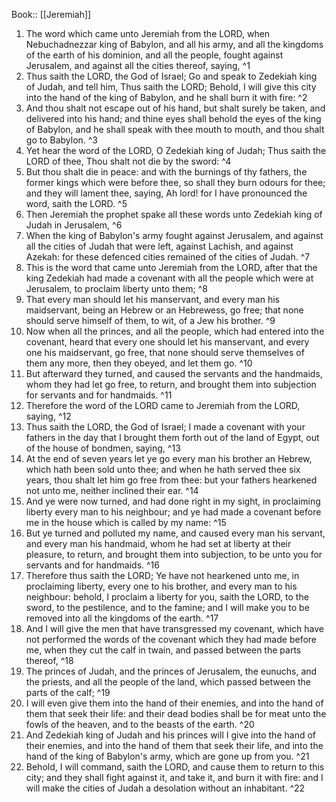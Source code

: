  Book:: [[Jeremiah]]
 1. The word which came unto Jeremiah from the LORD, when Nebuchadnezzar king of Babylon, and all his army, and all the kingdoms of the earth of his dominion, and all the people, fought against Jerusalem, and against all the cities thereof, saying, ^1
 2. Thus saith the LORD, the God of Israel; Go and speak to Zedekiah king of Judah, and tell him, Thus saith the LORD; Behold, I will give this city into the hand of the king of Babylon, and he shall burn it with fire: ^2
 3. And thou shalt not escape out of his hand, but shalt surely be taken, and delivered into his hand; and thine eyes shall behold the eyes of the king of Babylon, and he shall speak with thee mouth to mouth, and thou shalt go to Babylon. ^3
 4. Yet hear the word of the LORD, O Zedekiah king of Judah; Thus saith the LORD of thee, Thou shalt not die by the sword: ^4
 5. But thou shalt die in peace: and with the burnings of thy fathers, the former kings which were before thee, so shall they burn odours for thee; and they will lament thee, saying, Ah lord! for I have pronounced the word, saith the LORD. ^5
 6. Then Jeremiah the prophet spake all these words unto Zedekiah king of Judah in Jerusalem, ^6
 7. When the king of Babylon's army fought against Jerusalem, and against all the cities of Judah that were left, against Lachish, and against Azekah: for these defenced cities remained of the cities of Judah. ^7
 8. This is the word that came unto Jeremiah from the LORD, after that the king Zedekiah had made a covenant with all the people which were at Jerusalem, to proclaim liberty unto them; ^8
 9. That every man should let his manservant, and every man his maidservant, being an Hebrew or an Hebrewess, go free; that none should serve himself of them, to wit, of a Jew his brother. ^9
 10. Now when all the princes, and all the people, which had entered into the covenant, heard that every one should let his manservant, and every one his maidservant, go free, that none should serve themselves of them any more, then they obeyed, and let them go. ^10
 11. But afterward they turned, and caused the servants and the handmaids, whom they had let go free, to return, and brought them into subjection for servants and for handmaids. ^11
 12. Therefore the word of the LORD came to Jeremiah from the LORD, saying, ^12
 13. Thus saith the LORD, the God of Israel; I made a covenant with your fathers in the day that I brought them forth out of the land of Egypt, out of the house of bondmen, saying, ^13
 14. At the end of seven years let ye go every man his brother an Hebrew, which hath been sold unto thee; and when he hath served thee six years, thou shalt let him go free from thee: but your fathers hearkened not unto me, neither inclined their ear. ^14
 15. And ye were now turned, and had done right in my sight, in proclaiming liberty every man to his neighbour; and ye had made a covenant before me in the house which is called by my name: ^15
 16. But ye turned and polluted my name, and caused every man his servant, and every man his handmaid, whom he had set at liberty at their pleasure, to return, and brought them into subjection, to be unto you for servants and for handmaids. ^16
 17. Therefore thus saith the LORD; Ye have not hearkened unto me, in proclaiming liberty, every one to his brother, and every man to his neighbour: behold, I proclaim a liberty for you, saith the LORD, to the sword, to the pestilence, and to the famine; and I will make you to be removed into all the kingdoms of the earth. ^17
 18. And I will give the men that have transgressed my covenant, which have not performed the words of the covenant which they had made before me, when they cut the calf in twain, and passed between the parts thereof, ^18
 19. The princes of Judah, and the princes of Jerusalem, the eunuchs, and the priests, and all the people of the land, which passed between the parts of the calf; ^19
 20. I will even give them into the hand of their enemies, and into the hand of them that seek their life: and their dead bodies shall be for meat unto the fowls of the heaven, and to the beasts of the earth. ^20
 21. And Zedekiah king of Judah and his princes will I give into the hand of their enemies, and into the hand of them that seek their life, and into the hand of the king of Babylon's army, which are gone up from you. ^21
 22. Behold, I will command, saith the LORD, and cause them to return to this city; and they shall fight against it, and take it, and burn it with fire: and I will make the cities of Judah a desolation without an inhabitant. ^22
